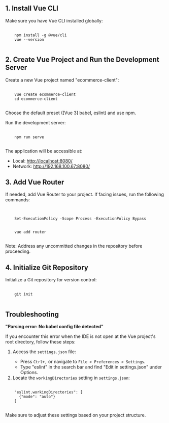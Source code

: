 <!-- Front End Setup Guide -->

<h2>1. Install Vue CLI</h2>

<p>Make sure you have Vue CLI installed globally:</p>

<pre>
  <code>
    npm install -g @vue/cli
    vue --version
  </code>
</pre>

<h2>2. Create Vue Project and Run the Development Server</h2>

<p>Create a new Vue project named "ecommerce-client":</p>

<pre>
  <code>
    vue create ecommerce-client
    cd ecommerce-client
  </code>
</pre>

<p>Choose the default preset ([Vue 3] babel, eslint) and use npm.</p>

<p>Run the development server:</p>

<pre>
  <code>
    npm run serve
  </code>
</pre>

<p>The application will be accessible at:</p>
<ul>
  <li>Local: <a href="http://localhost:8080/">http://localhost:8080/</a></li>
  <li>Network: <a href="http://192.168.100.67:8080/">http://192.168.100.67:8080/</a></li>
</ul>

<h2>3. Add Vue Router</h2>

<p>If needed, add Vue Router to your project. If facing issues, run the following commands:</p>

<pre>
  <code>
    <!-- If script execution is blocked, run this command first -->
    Set-ExecutionPolicy -Scope Process -ExecutionPolicy Bypass

    <!-- Then add Vue Router -->
    vue add router
  </code>
</pre>

<p>Note: Address any uncommitted changes in the repository before proceeding.</p>

<h2>4. Initialize Git Repository</h2>

<p>Initialize a Git repository for version control:</p>

<pre>
  <code>
    git init
  </code>
</pre>

<h2>Troubleshooting</h2>

<p><strong>"Parsing error: No babel config file detected"</strong></p>

<p>If you encounter this error when the IDE is not open at the Vue project's root directory, follow these steps:</p>

<ol>
  <li>Access the <code>settings.json</code> file:</li>
  <ul>
    <li>Press <code>Ctrl+,</code> or navigate to <code>File > Preferences > Settings</code>.</li>
    <li>Type "eslint" in the search bar and find "Edit in settings.json" under Options.</li>
  </ul>
  <li>Locate the <code>workingDirectories</code> setting in <code>settings.json</code>:</li>
</ol>

<pre>
  <code>
    "eslint.workingDirectories": [
      {"mode": "auto"}
    ]
  </code>
</pre>

<p>Make sure to adjust these settings based on your project structure.</p>
